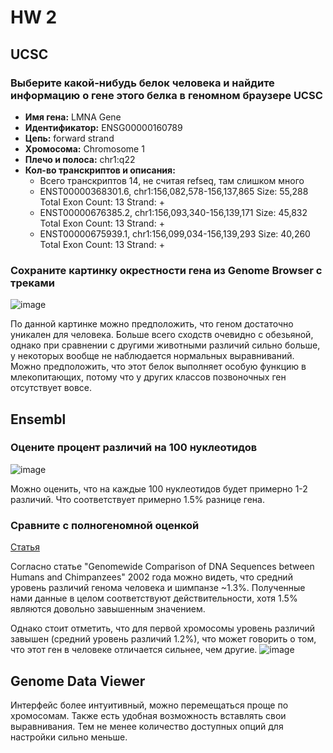 # HW 2



## UCSC

### **Выберите какой-нибудь белок человека и найдите информацию о гене этого белка в геномном браузере UCSC**

- **Имя гена:** LMNA Gene
- **Идентификатор:** ENSG00000160789
- **Цепь:** forward strand
- **Хромосома:** Chromosome 1
- **Плечо и полоса:** chr1:q22
- **Кол-во транскриптов и описания:**
    - Всего транскриптов 14, не считая refseq, там слишком много
    - ENST00000368301.6, chr1:156,082,578-156,137,865 Size: 55,288 Total Exon Count: 13 Strand: +
    - ENST00000676385.2, chr1:156,093,340-156,139,171 Size: 45,832 Total Exon Count: 13 Strand: +
    - ENST00000675939.1, chr1:156,099,034-156,139,293 Size: 40,260 Total Exon Count: 13 Strand: +


### Сохраните картинку окрестности гена из Genome Browser c треками

![image](https://github.com/dRabbit-ab/hw2-bioinf/assets/79662580/15f60091-a19a-4375-baf3-dcc2c779751b)

По данной картинке можно предположить, что геном достаточно уникален для человека. Больше всего сходств очевидно с обезьяной, однако при сравнении с другими животными различий сильно больше, у некоторых вообще не наблюдается нормальных выравниваний. Можно предположить, что этот белок выполняет особую функцию в млекопитающих, потому что у других классов позвоночных ген отсутствует вовсе.



## Ensembl

### Оцените процент различий на 100 нуклеотидов

![image](https://github.com/dRabbit-ab/hw2-bioinf/assets/79662580/c18e5624-adb1-4b4c-883a-1b7f60506c1f)

Можно оценить, что на каждые 100 нуклеотидов будет примерно 1-2 различий. Что соответствует примерно 1.5% разнице гена.

### Сравните с полногеномной оценкой

[Статья](https://www.ncbi.nlm.nih.gov/pmc/articles/PMC379137/#:~:text=per%20human%20chromosome-,In,is%20restricted%20to%20sequences%20located%20in%20introns%20and%20in%20intergenic%20regions.,-Figure%202)

Согласно статье "Genomewide Comparison of DNA Sequences between Humans and Chimpanzees" 2002 года можно видеть, что средний уровень различий генома человека и шимпанзе ~1.3%. Полученные нами данные в целом соответствуют действительности, хотя 1.5% являются довольно завышенным значением.

Однако стоит отметить, что для первой хромосомы уровень различий завышен (средний уровень различий 1.2%), что может говорить о том, что этот ген в человеке отличается сильнее, чем другие.
![image](https://github.com/dRabbit-ab/hw2-bioinf/assets/79662580/052c5fa6-91bd-4986-abea-abd20d6a5b33)



## Genome Data Viewer

Интерфейс более интуитивный, можно перемещаться проще по хромосомам. Также есть удобная возможность вставлять свои выравнивания. Тем не менее количество доступных опций для настройки сильно меньше.
